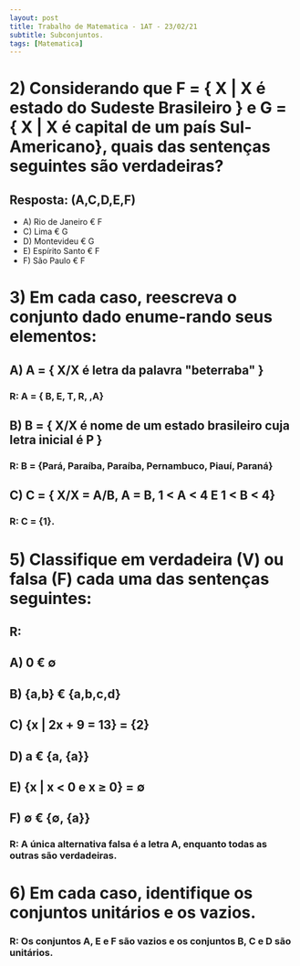 ```yaml
---
layout: post
title: Trabalho de Matematica - 1AT - 23/02/21
subtitle: Subconjuntos.
tags: [Matematica]
---
```


# 2) Considerando que F = { X | X é estado do Sudeste Brasileiro } e G = { X | X é capital de um país Sul-Americano}, quais das sentenças seguintes são verdadeiras?

## Resposta: (A,C,D,E,F)
* A) Rio de Janeiro € F
* C) Lima € G
* D) Montevideu € G
* E) Espírito Santo €  F
* F) São Paulo € F

# 3) Em cada caso, reescreva o conjunto dado enume-rando seus elementos:

## A) A = { X/X é letra da palavra "beterraba" } 

### R: A = { B, E, T, R, ,A}

## B) B = { X/X é nome de um estado brasileiro cuja letra inicial é P }

### R: B = {Pará, Paraíba, Paraíba, Pernambuco, Piauí, Paraná} 

## C) C = { X/X = A/B, A = B, 1 < A < 4 E 1 < B < 4}

### R: C = {1}.

# 5) Classifique em verdadeira (V) ou falsa (F) cada uma das sentenças seguintes:


## R: 

## A) 0 € ∅

## B) {a,b} € {a,b,c,d}

## C) {x | 2x + 9 = 13} = {2}

## D) a € {a, {a}}

## E) {x | x < 0 e x ≥ 0} = ∅

## F) ∅ € {∅, {a}}

### R: A única alternativa falsa é a letra A, enquanto todas as outras são verdadeiras.

# 6) Em cada caso, identifique os conjuntos unitários e os vazios.

### R: Os conjuntos A, E e F são vazios e os conjuntos B, C e D são unitários.
